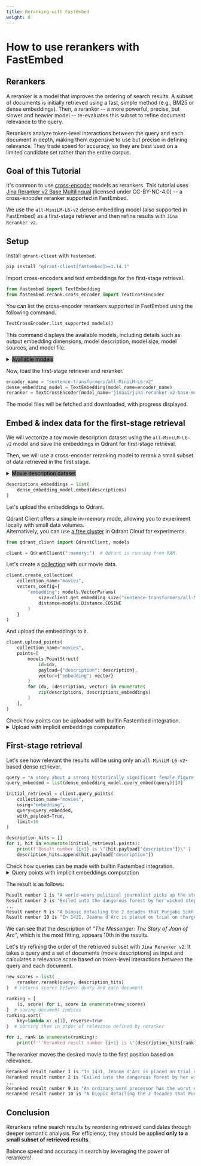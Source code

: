 ```yaml
---
title: Reranking with FastEmbed
weight: 8
---
```


# How to use rerankers with FastEmbed

## Rerankers

A reranker is a model that improves the ordering of search results. A subset of documents is initially retrieved using a fast, simple method (e.g., BM25 or dense embeddings). Then, a reranker -- a more powerful, precise, but slower and heavier model -- re-evaluates this subset to refine document relevance to the query.

Rerankers analyze token-level interactions between the query and each document in depth, making them expensive to use but precise in defining relevance. They trade speed for accuracy, so they are best used on a limited candidate set rather than the entire corpus.

## Goal of this Tutorial 

It's common to use [cross-encoder](https://sbert.net/examples/applications/cross-encoder/README.html) models as rerankers. This tutorial uses [Jina Reranker v2 Base Multilingual](https://jina.ai/news/jina-reranker-v2-for-agentic-rag-ultra-fast-multilingual-function-calling-and-code-search/) (licensed under CC-BY-NC-4.0) -- a cross-encoder reranker supported in FastEmbed.

We use the `all-MiniLM-L6-v2` dense embedding model (also supported in FastEmbed) as a first-stage retriever and then refine results with `Jina Reranker v2`.


## Setup

Install `qdrant-client` with `fastembed`.

```python
pip install "qdrant-client[fastembed]>=1.14.1"
```

Import cross-encoders and text embeddings for the first-stage retrieval.

```python
from fastembed import TextEmbedding
from fastembed.rerank.cross_encoder import TextCrossEncoder
```
You can list the cross-encoder rerankers supported in FastEmbed using the following command.

```python
TextCrossEncoder.list_supported_models()
```

This command displays the available models, including details such as output embedding dimensions, model description, model size, model sources, and model file.

<details>
<summary> <span style="background-color: gray; color: black;"> Avaliable models </span> </summary>


```python
[{'model': 'Xenova/ms-marco-MiniLM-L-6-v2',
  'size_in_GB': 0.08,
  'sources': {'hf': 'Xenova/ms-marco-MiniLM-L-6-v2'},
  'model_file': 'onnx/model.onnx',
  'description': 'MiniLM-L-6-v2 model optimized for re-ranking tasks.',
  'license': 'apache-2.0'},
 {'model': 'Xenova/ms-marco-MiniLM-L-12-v2',
  'size_in_GB': 0.12,
  'sources': {'hf': 'Xenova/ms-marco-MiniLM-L-12-v2'},
  'model_file': 'onnx/model.onnx',
  'description': 'MiniLM-L-12-v2 model optimized for re-ranking tasks.',
  'license': 'apache-2.0'},
 {'model': 'BAAI/bge-reranker-base',
  'size_in_GB': 1.04,
  'sources': {'hf': 'BAAI/bge-reranker-base'},
  'model_file': 'onnx/model.onnx',
  'description': 'BGE reranker base model for cross-encoder re-ranking.',
  'license': 'mit'},
 {'model': 'jinaai/jina-reranker-v1-tiny-en',
  'size_in_GB': 0.13,
  'sources': {'hf': 'jinaai/jina-reranker-v1-tiny-en'},
  'model_file': 'onnx/model.onnx',
  'description': 'Designed for blazing-fast re-ranking with 8K context length and fewer parameters than jina-reranker-v1-turbo-en.',
  'license': 'apache-2.0'},
 {'model': 'jinaai/jina-reranker-v1-turbo-en',
  'size_in_GB': 0.15,
  'sources': {'hf': 'jinaai/jina-reranker-v1-turbo-en'},
  'model_file': 'onnx/model.onnx',
  'description': 'Designed for blazing-fast re-ranking with 8K context length.',
  'license': 'apache-2.0'},
 {'model': 'jinaai/jina-reranker-v2-base-multilingual',
  'size_in_GB': 1.11,
  'sources': {'hf': 'jinaai/jina-reranker-v2-base-multilingual'},
  'model_file': 'onnx/model.onnx',
  'description': 'A multi-lingual reranker model for cross-encoder re-ranking with 1K context length and sliding window',
  'license': 'cc-by-nc-4.0'}]  # some of the fields are omitted for brevity
```
</details>


Now, load the first-stage retriever and reranker.

```python
encoder_name = "sentence-transformers/all-MiniLM-L6-v2"
dense_embedding_model = TextEmbedding(model_name=encoder_name)
reranker = TextCrossEncoder(model_name='jinaai/jina-reranker-v2-base-multilingual')
```

The model files will be fetched and downloaded, with progress displayed.

## Embed & index data for the first-stage retrieval

We will vectorize a toy movie description dataset using the `all-MiniLM-L6-v2` model and save the embeddings in Qdrant for first-stage retrieval.

Then, we will use a cross-encoder reranking model to rerank a small subset of data retrieved in the first stage.

<details>
<summary> <span style="background-color: gray; color: black;"> Movie description dataset </span> </summary>

```python
descriptions = ["In 1431, Jeanne d'Arc is placed on trial on charges of heresy. The ecclesiastical jurists attempt to force Jeanne to recant her claims of holy visions.",
 "A film projectionist longs to be a detective, and puts his meagre skills to work when he is framed by a rival for stealing his girlfriend's father's pocketwatch.",
 "A group of high-end professional thieves start to feel the heat from the LAPD when they unknowingly leave a clue at their latest heist.",
 "A petty thief with an utter resemblance to a samurai warlord is hired as the lord's double. When the warlord later dies the thief is forced to take up arms in his place.",
 "A young boy named Kubo must locate a magical suit of armour worn by his late father in order to defeat a vengeful spirit from the past.",
 "A biopic detailing the 2 decades that Punjabi Sikh revolutionary Udham Singh spent planning the assassination of the man responsible for the Jallianwala Bagh massacre.",
 "When a machine that allows therapists to enter their patients' dreams is stolen, all hell breaks loose. Only a young female therapist, Paprika, can stop it.",
 "An ordinary word processor has the worst night of his life after he agrees to visit a girl in Soho whom he met that evening at a coffee shop.",
 "A story that revolves around drug abuse in the affluent north Indian State of Punjab and how the youth there have succumbed to it en-masse resulting in a socio-economic decline.",
 "A world-weary political journalist picks up the story of a woman's search for her son, who was taken away from her decades ago after she became pregnant and was forced to live in a convent.",
 "Concurrent theatrical ending of the TV series Neon Genesis Evangelion (1995).",
 "During World War II, a rebellious U.S. Army Major is assigned a dozen convicted murderers to train and lead them into a mass assassination mission of German officers.",
 "The toys are mistakenly delivered to a day-care center instead of the attic right before Andy leaves for college, and it's up to Woody to convince the other toys that they weren't abandoned and to return home.",
 "A soldier fighting aliens gets to relive the same day over and over again, the day restarting every time he dies.",
 "After two male musicians witness a mob hit, they flee the state in an all-female band disguised as women, but further complications set in.",
 "Exiled into the dangerous forest by her wicked stepmother, a princess is rescued by seven dwarf miners who make her part of their household.",
 "A renegade reporter trailing a young runaway heiress for a big story joins her on a bus heading from Florida to New York, and they end up stuck with each other when the bus leaves them behind at one of the stops.",
 "Story of 40-man Turkish task force who must defend a relay station.",
 "Spinal Tap, one of England's loudest bands, is chronicled by film director Marty DiBergi on what proves to be a fateful tour.",
 "Oskar, an overlooked and bullied boy, finds love and revenge through Eli, a beautiful but peculiar girl."]
```
</details>

```python
descriptions_embeddings = list(
    dense_embedding_model.embed(descriptions)
)
```

Let's upload the embeddings to Qdrant.

Qdrant Client offers a simple in-memory mode, allowing you to experiment locally with small data volumes.  
Alternatively, you can use [a free cluster](https://qdrant.tech/documentation/cloud/create-cluster/#create-a-cluster) in Qdrant Cloud for experiments.

```python
from qdrant_client import QdrantClient, models

client = QdrantClient(":memory:")  # Qdrant is running from RAM.
```

Let's create a [collection](https://qdrant.tech/documentation/concepts/collections/) with our movie data.

```python
client.create_collection(
    collection_name="movies",
    vectors_config={
        "embedding": models.VectorParams(
            size=client.get_embedding_size("sentence-transformers/all-MiniLM-L6-v2"), 
            distance=models.Distance.COSINE
        )
    }
)
```

And upload the embeddings to it.

```python
client.upload_points(
    collection_name="movies",
    points=[
        models.PointStruct(
            id=idx, 
            payload={"description": description}, 
            vector={"embedding": vector}
        )
        for idx, (description, vector) in enumerate(
            zip(descriptions, descriptions_embeddings)
        )
    ],
)

```

<aside role="status">
Check how points can be uploaded with builtin Fastembed integration.
</aside>

<details>
    <summary>Upload with implicit embeddings computation</summary>


```python
client.upload_points(
    collection_name="movies",
    points=[
        models.PointStruct(
            id=idx,
            payload={"description": description},
            vector={"embedding": models.Document(text=description, model=encoder_name)},
        )
        for idx, description in enumerate(descriptions)
    ],
)
```
</details>

## First-stage retrieval

Let's see how relevant the results will be using only an `all-MiniLM-L6-v2`-based dense retriever.

```python
query = "A story about a strong historically significant female figure."
query_embedded = list(dense_embedding_model.query_embed(query))[0]

initial_retrieval = client.query_points(
    collection_name="movies",
    using="embedding",
    query=query_embedded,
    with_payload=True,
    limit=10
)

description_hits = []
for i, hit in enumerate(initial_retrieval.points):
    print(f'Result number {i+1} is \"{hit.payload["description"]}\"')
    description_hits.append(hit.payload["description"])
```

<aside role="status">
Check how queries can be made with builtin Fastembed integration.
</aside>

<details>
    <summary>Query points with implicit embeddings computation</summary>


```python
query = "A story about a strong historically significant female figure."

initial_retrieval = client.query_points(
    collection_name="movies",
    using="embedding",
    query=models.Document(text=query, model=encoder_name),
    with_payload=True,
    limit=10
)
```
</details>

The result is as follows:

```bash
Result number 1 is "A world-weary political journalist picks up the story of a woman's search for her son, who was taken away from her decades ago after she became pregnant and was forced to live in a convent."
Result number 2 is "Exiled into the dangerous forest by her wicked stepmother, a princess is rescued by seven dwarf miners who make her part of their household."
...
Result number 9 is "A biopic detailing the 2 decades that Punjabi Sikh revolutionary Udham Singh spent planning the assassination of the man responsible for the Jallianwala Bagh massacre."
Result number 10 is "In 1431, Jeanne d'Arc is placed on trial on charges of heresy. The ecclesiastical jurists attempt to force Jeanne to recant her claims of holy visions."
```

We can see that the description of *"The Messenger: The Story of Joan of Arc"*, which is the most fitting, appears 10th in the results.

Let's try refining the order of the retrieved subset with `Jina Reranker v2`. It takes a query and a set of documents (movie descriptions) as input and calculates a relevance score based on token-level interactions between the query and each document.

```python
new_scores = list(
    reranker.rerank(query, description_hits)
)  # returns scores between query and each document

ranking = [
    (i, score) for i, score in enumerate(new_scores)
]  # saving document indices
ranking.sort(
    key=lambda x: x[1], reverse=True
)  # sorting them in order of relevance defined by reranker

for i, rank in enumerate(ranking):
    print(f'''Reranked result number {i+1} is \"{description_hits[rank[0]]}\"''')
```

The reranker moves the desired movie to the first position based on relevance.

```bash
Reranked result number 1 is "In 1431, Jeanne d'Arc is placed on trial on charges of heresy. The ecclesiastical jurists attempt to force Jeanne to recant her claims of holy visions."
Reranked result number 2 is "Exiled into the dangerous forest by her wicked stepmother, a princess is rescued by seven dwarf miners who make her part of their household."
...
Reranked result number 9 is "An ordinary word processor has the worst night of his life after he agrees to visit a girl in Soho whom he met that evening at a coffee shop."
Reranked result number 10 is "A biopic detailing the 2 decades that Punjabi Sikh revolutionary Udham Singh spent planning the assassination of the man responsible for the Jallianwala Bagh massacre."
```


## Conclusion

Rerankers refine search results by reordering retrieved candidates through deeper semantic analysis. For efficiency, they should be applied **only to a small subset of retrieved results**.

Balance speed and accuracy in search by leveraging the power of rerankers!




